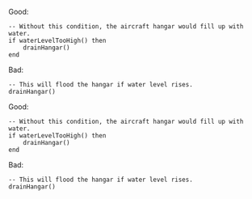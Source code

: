 <p class="style-good">Good:</p>

<div class="codehilite good"><pre><code>-- Without this condition, the aircraft hangar would fill up with water.
if waterLevelTooHigh() then
    drainHangar()
end
</code></pre></div>

<p class="style-bad">Bad:</p>

<div class="codehilite bad"><pre><code>-- This will flood the hangar if water level rises.
drainHangar()
</code></pre></div>




<p class="style-good">Good:</p>

<div class="codehilite good"><pre><code>-- Without this condition, the aircraft hangar would fill up with water.
if waterLevelTooHigh() then
    drainHangar()
end
</code></pre></div>

<p class="style-bad">Bad:</p>

<div class="codehilite bad"><pre><code>-- This will flood the hangar if water level rises.
drainHangar()
</code></pre></div>
</details>
